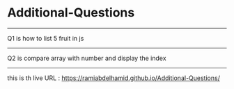 # Additional-Questions

---

Q1 is how to list 5 fruit in js

---

Q2 is compare array with number and display the index

---

this is th live URL : https://ramiabdelhamid.github.io/Additional-Questions/
